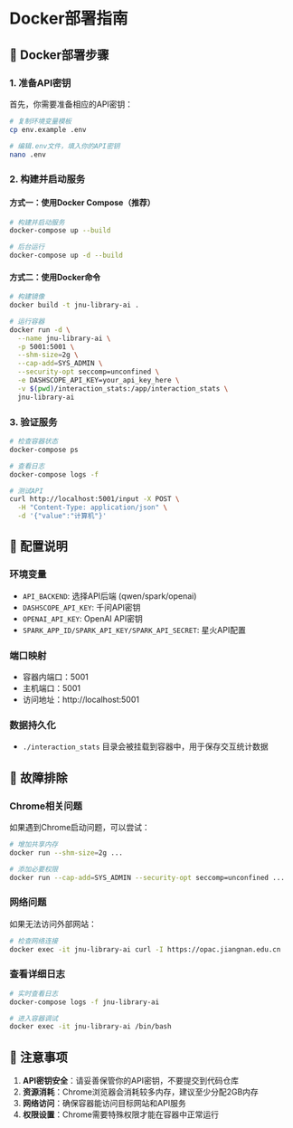 # Docker部署指南

## 🐳 Docker部署步骤

### 1. 准备API密钥
首先，你需要准备相应的API密钥：

```bash
# 复制环境变量模板
cp env.example .env

# 编辑.env文件，填入你的API密钥
nano .env
```

### 2. 构建并启动服务

#### 方式一：使用Docker Compose（推荐）
```bash
# 构建并启动服务
docker-compose up --build

# 后台运行
docker-compose up -d --build
```

#### 方式二：使用Docker命令
```bash
# 构建镜像
docker build -t jnu-library-ai .

# 运行容器
docker run -d \
  --name jnu-library-ai \
  -p 5001:5001 \
  --shm-size=2g \
  --cap-add=SYS_ADMIN \
  --security-opt seccomp=unconfined \
  -e DASHSCOPE_API_KEY=your_api_key_here \
  -v $(pwd)/interaction_stats:/app/interaction_stats \
  jnu-library-ai
```

### 3. 验证服务
```bash
# 检查容器状态
docker-compose ps

# 查看日志
docker-compose logs -f

# 测试API
curl http://localhost:5001/input -X POST \
  -H "Content-Type: application/json" \
  -d '{"value":"计算机"}'
```

## 🔧 配置说明

### 环境变量
- `API_BACKEND`: 选择API后端 (qwen/spark/openai)
- `DASHSCOPE_API_KEY`: 千问API密钥
- `OPENAI_API_KEY`: OpenAI API密钥  
- `SPARK_APP_ID/SPARK_API_KEY/SPARK_API_SECRET`: 星火API配置

### 端口映射
- 容器内端口：5001
- 主机端口：5001
- 访问地址：http://localhost:5001

### 数据持久化
- `./interaction_stats` 目录会被挂载到容器中，用于保存交互统计数据

## 🐛 故障排除

### Chrome相关问题
如果遇到Chrome启动问题，可以尝试：
```bash
# 增加共享内存
docker run --shm-size=2g ...

# 添加必要权限
docker run --cap-add=SYS_ADMIN --security-opt seccomp=unconfined ...
```

### 网络问题
如果无法访问外部网站：
```bash
# 检查网络连接
docker exec -it jnu-library-ai curl -I https://opac.jiangnan.edu.cn
```

### 查看详细日志
```bash
# 实时查看日志
docker-compose logs -f jnu-library-ai

# 进入容器调试
docker exec -it jnu-library-ai /bin/bash
```

## 📝 注意事项

1. **API密钥安全**：请妥善保管你的API密钥，不要提交到代码仓库
2. **资源消耗**：Chrome浏览器会消耗较多内存，建议至少分配2GB内存
3. **网络访问**：确保容器能访问目标网站和API服务
4. **权限设置**：Chrome需要特殊权限才能在容器中正常运行
